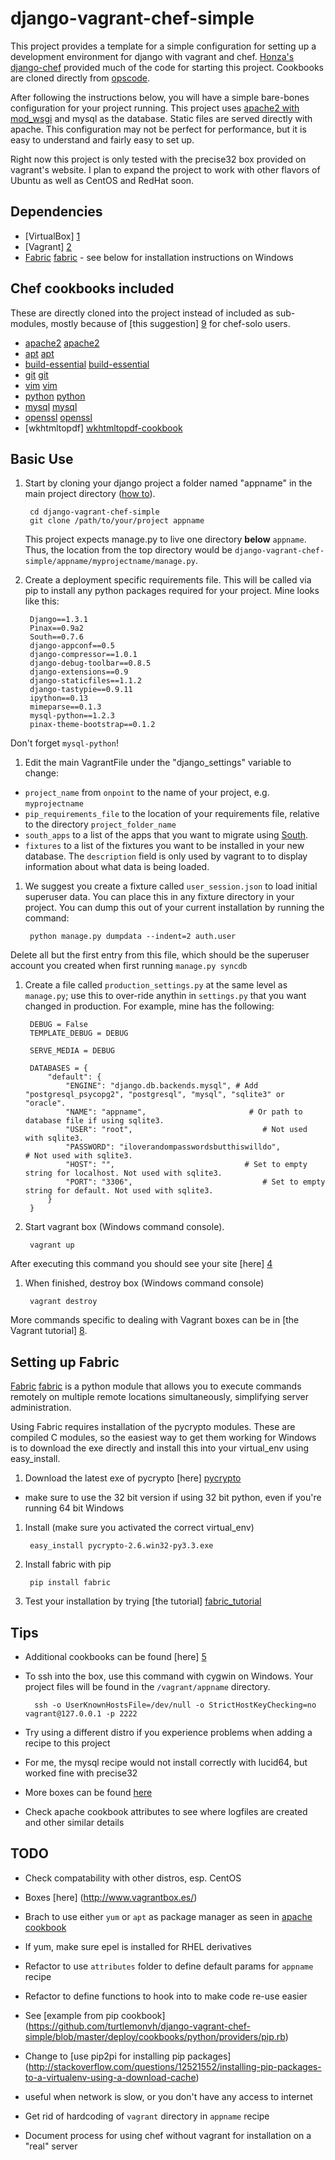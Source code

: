 django-vagrant-chef-simple
==========================

This project provides a template for a simple configuration for setting up a development environment for django with vagrant and chef.  [Honza's django-chef][0] provided much of the code for starting this project.  Cookbooks are cloned directly from [opscode][cookbooks]. 

After following the instructions below, you will have a simple bare-bones configuration for your project running.  This project uses [apache2 with mod_wsgi][django_apache_modwsgi] and mysql as the database.  Static files are served directly with apache.  This configuration may not be perfect for performance, but it is easy to understand and fairly easy to set up.

Right now this project is only tested with the precise32 box provided on vagrant's website.  I plan to expand the project to work with other flavors of Ubuntu as well as CentOS and RedHat soon.

Dependencies
---------------

  - [VirtualBox] [1]
  - [Vagrant] [2]
  - [Fabric] [fabric] - see below for installation instructions on Windows


Chef cookbooks included
---------------
These are directly cloned into the project instead of included as sub-modules, mostly because of [this suggestion] [9] for chef-solo users.

  - [apache2] [apache2]
  - [apt] [apt]
  - [build-essential] [build-essential]
  - [git] [git]
  - [vim] [vim]
  - [python] [python]
  - [mysql] [mysql]
  - [openssl] [openssl]
  - [wkhtmltopdf] [wkhtmltopdf-cookbook]


Basic Use
---------------
  
1. Start by cloning your django project a folder named "appname" in the main project directory ([how to][7]).

        cd django-vagrant-chef-simple
        git clone /path/to/your/project appname

   This project expects manage.py to live one directory __below__ `appname`.  Thus, the location from the top directory would be `django-vagrant-chef-simple/appname/myprojectname/manage.py`.

1. Create a deployment specific requirements file.  This will be called via pip to install any python packages required for your project.  Mine looks like this:

        Django==1.3.1
        Pinax==0.9a2
        South==0.7.6
        django-appconf==0.5
        django-compressor==1.0.1
        django-debug-toolbar==0.8.5
        django-extensions==0.9
        django-staticfiles==1.1.2
        django-tastypie==0.9.11
        ipython==0.13
        mimeparse==0.1.3
        mysql-python==1.2.3
        pinax-theme-bootstrap==0.1.2

  Don't forget `mysql-python`!
        
1. Edit the main VagrantFile under the "django_settings" variable to change: 
  * `project_name` from `onpoint` to the name of your project, e.g. `myprojectname`
  * `pip_requirements_file` to the location of your requirements file, relative to the directory `project_folder_name`
  * `south_apps` to a list of the apps that you want to migrate using [South][south].
  * `fixtures` to a list of the fixtures you want to be installed in your new database.  The `description` field is only used by vagrant to to display information about what data is being loaded.  

1. We suggest you create a fixture called `user_session.json` to load initial superuser data.  You can place this in any fixture directory in your project.  You can dump this out of your current installation by running the command:

        python manage.py dumpdata --indent=2 auth.user

  Delete all but the first entry from this file, which should be the superuser account you created when first running `manage.py syncdb`

1. Create a file called `production_settings.py` at the same level as `manage.py`; use this to over-ride anythin in `settings.py` that you want changed in production.  For example, mine has the following:

        DEBUG = False
        TEMPLATE_DEBUG = DEBUG
        
        SERVE_MEDIA = DEBUG
        
        DATABASES = {
            "default": {
                "ENGINE": "django.db.backends.mysql", # Add "postgresql_psycopg2", "postgresql", "mysql", "sqlite3" or "oracle".
                "NAME": "appname",                       # Or path to database file if using sqlite3.
                "USER": "root",                             # Not used with sqlite3.
                "PASSWORD": "iloverandompasswordsbutthiswilldo",                         # Not used with sqlite3.
                "HOST": "",                             # Set to empty string for localhost. Not used with sqlite3.
                "PORT": "3306",                             # Set to empty string for default. Not used with sqlite3.
            }
        }

1. Start vagrant box (Windows command console).  

        vagrant up

  After executing this command you should see your site [here] [4]

1. When finished, destroy box (Windows command console)

        vagrant destroy

More commands specific to dealing with Vagrant boxes can be in [the Vagrant tutorial] [8].

Setting up Fabric
---------------

[Fabric] [fabric] is a python module that allows you to execute commands remotely on multiple remote locations simultaneously, simplifying server administration.

Using Fabric requires installation of the pycrypto modules.  These are compiled C modules, so the easiest way to get them working for Windows is to download the exe directly and install this into your virtual\_env using easy\_install.

1. Download the latest exe of pycrypto [here] [pycrypto]

 * make sure to use the 32 bit version if using 32 bit python, even if you're running 64 bit Windows

1. Install (make sure you activated the correct virtual\_env)

        easy_install pycrypto-2.6.win32-py3.3.exe    
    
1. Install fabric with pip

        pip install fabric 

1. Test your installation by trying [the tutorial] [fabric_tutorial]

        
Tips
---------------
* Additional cookbooks can be found [here] [5]
* To ssh into the box, use this command with cygwin on Windows.  Your project files will be found in the `/vagrant/appname` directory.

        ssh -o UserKnownHostsFile=/dev/null -o StrictHostKeyChecking=no vagrant@127.0.0.1 -p 2222

* Try using a different distro if you experience problems when adding a recipe to this project
 * For me, the mysql recipe would not install correctly with lucid64, but worked fine with precise32
 * More boxes can be found [here][6]
* Check apache cookbook attributes to see where logfiles are created and other similar details

TODO
---------------
* Check compatability with other distros, esp. CentOS
 * Boxes [here] (http://www.vagrantbox.es/)
 * Brach to use either `yum` or `apt` as package manager as seen in [apache cookbook](https://github.com/turtlemonvh/django-vagrant-chef-simple/blob/master/deploy/cookbooks/apache2/recipes/default.rb)
  * If yum, make sure epel is installed for RHEL derivatives
* Refactor to use `attributes` folder to define default params for `appname` recipe
* Refactor to define functions to hook into to make code re-use easier
 * See [example from pip cookbook] (https://github.com/turtlemonvh/django-vagrant-chef-simple/blob/master/deploy/cookbooks/python/providers/pip.rb)
* Change to [use pip2pi for installing pip packages] (http://stackoverflow.com/questions/12521552/installing-pip-packages-to-a-virtualenv-using-a-download-cache)
 * useful when network is slow, or you don't have any access to internet
* Get rid of hardcoding of `vagrant` directory in `appname` recipe
* Document process for using chef without vagrant for installation on a "real" server
 
  [cookbooks]: https://github.com/opscode-cookbooks/
  [pycrypto]: http://www.voidspace.org.uk/python/modules.shtml#pycrypto
  [fabric]: http://docs.fabfile.org/en/1.5/index.html
  [fabric_tutorial]: http://docs.fabfile.org/en/1.5/tutorial.html

  [apache2]: https://github.com/opscode-cookbooks/apache2.git
  [apt]: https://github.com/opscode-cookbooks/apt.git
  [south]: http://south.readthedocs.org/en/latest/index.html
  [build-essential]: https://github.com/opscode-cookbooks/build-essential.git
  [git]: https://github.com/opscode-cookbooks/git.git
  [vim]: https://github.com/opscode-cookbooks/vim.git
  [python]: https://github.com/opscode-cookbooks/python.git
  [mysql]: https://github.com/opscode-cookbooks/mysql.git
  [openssl]: https://github.com/opscode-cookbooks/openssl.git
  [django_apache_modwsgi]: https://docs.djangoproject.com/en/1.4/howto/deployment/wsgi/modwsgi/
  [wkhtmltopdf-cookbook]: https://github.com/arkency/wkhtmltopdf-cookbook.git
  
  [0]: https://github.com/honza/django-chef
  [1]: https://www.virtualbox.org/wiki/Downloads
  [2]: http://vagrantup.com/
  [4]: http://localhost:8070/
  [5]: https://github.com/opscode-cookbooks/
  [6]: https://github.com/mitchellh/vagrant/wiki/Available-Vagrant-Boxes
  [7]: http://stackoverflow.com/questions/651038/how-do-you-clone-a-git-repository-into-a-specific-folder
  [8]: http://vagrantup.com/v1/docs/getting-started/teardown.html
  [9]: http://stackoverflow.com/questions/8941034/provisioning-vagrant-w-chef